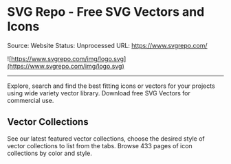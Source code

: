 # SVG Repo - Free SVG Vectors and Icons

Source: Website
Status: Unprocessed
URL: https://www.svgrepo.com/

![https://www.svgrepo.com/img/logo.svg](https://www.svgrepo.com/img/logo.svg)

---

Explore, search and find the best fitting icons or vectors for your projects using wide variety vector library. Download free SVG Vectors for commercial use.

## Vector Collections

See our latest featured vector collections, choose the desired style of vector collections to list from the tabs. Browse 433 pages of icon collections by color and style.
